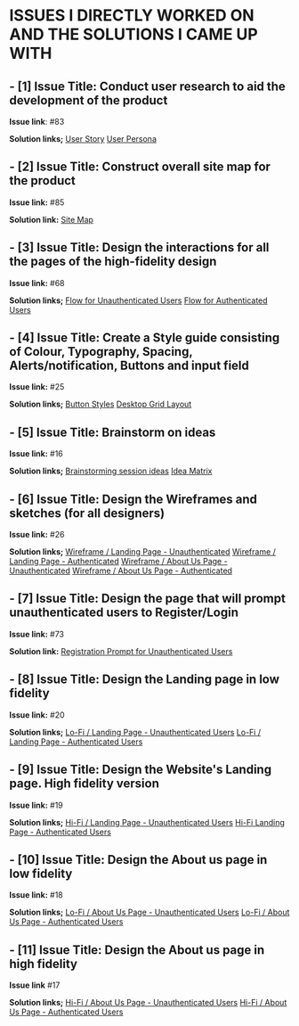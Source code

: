 # ISSUES I DIRECTLY WORKED ON AND THE SOLUTIONS I CAME UP WITH

## - [1] Issue Title: Conduct user research to aid the development of the product

**Issue link**: #83 

**Solution links;** 
[User Story](https://www.figma.com/file/VLaolzmNxT8lx7uBMsYVMz/Team-100_AnimaLib?node-id=2712%3A62896)
[User Persona](https://www.figma.com/file/VLaolzmNxT8lx7uBMsYVMz/Team-100_AnimaLib?node-id=2880%3A29147)


## - [2] Issue Title: Construct overall site map for the product

**Issue link:** #85 

**Solution link:** [Site Map](https://www.figma.com/file/VLaolzmNxT8lx7uBMsYVMz/Team-100_AnimaLib?node-id=2730%3A47580)


## - [3] Issue Title: Design the interactions for all the pages of the high-fidelity design

**Issue link:** #68 

**Solution links;**
[Flow for Unauthenticated Users](https://www.figma.com/proto/VLaolzmNxT8lx7uBMsYVMz/Team-100_AnimaLib?node-id=2712%3A29511&viewport=704%2C167%2C0.02&scaling=scale-down&starting-point-node-id=2712%3A88887&show-proto-sidebar=1)
[Flow for Authenticated Users](https://www.figma.com/proto/VLaolzmNxT8lx7uBMsYVMz/Team-100_AnimaLib?node-id=2712%3A29511&viewport=704%2C167%2C0.02&scaling=scale-down&starting-point-node-id=2712%3A87770&show-proto-sidebar=1)


## - [4] Issue Title: Create a Style guide consisting of Colour, Typography, Spacing, Alerts/notification, Buttons and input field

**Issue link:** #25 

**Solution links;** 
[Button Styles](https://www.figma.com/file/VLaolzmNxT8lx7uBMsYVMz/Team-100_AnimaLib?node-id=146%3A2364)
[Desktop Grid Layout](https://www.figma.com/file/VLaolzmNxT8lx7uBMsYVMz/Team-100_AnimaLib?node-id=3524%3A19408)


## - [5] Issue Title: Brainstorm on ideas

**Issue link:** #16 

**Solution links;**
[Brainstorming session ideas](https://www.figma.com/file/VLaolzmNxT8lx7uBMsYVMz/Team-100_AnimaLib?node-id=2880%3A27332)
[Idea Matrix](https://www.figma.com/file/VLaolzmNxT8lx7uBMsYVMz/Team-100_AnimaLib?node-id=2730%3A47674)


## - [6] Issue Title: Design the Wireframes and sketches (for all designers)

**Issue link:** #26 

**Solution links;**
[Wireframe / Landing Page - Unauthenticated](https://www.figma.com/file/VLaolzmNxT8lx7uBMsYVMz/Team-100_AnimaLib?node-id=2882%3A25466)
[Wireframe / Landing Page - Authenticated](https://www.figma.com/file/VLaolzmNxT8lx7uBMsYVMz/Team-100_AnimaLib?node-id=2882%3A25336)
[Wireframe / About Us Page - Unauthenticated](https://www.figma.com/file/VLaolzmNxT8lx7uBMsYVMz/Team-100_AnimaLib?node-id=2882%3A25597)
[Wireframe / About Us Page - Authenticated](https://www.figma.com/file/VLaolzmNxT8lx7uBMsYVMz/Team-100_AnimaLib?node-id=2882%3A25723)


## - [7] Issue Title: Design the page that will prompt unauthenticated users to Register/Login

**Issue link:** #73 

**Solution link:** [Registration Prompt for Unauthenticated Users](https://www.figma.com/file/VLaolzmNxT8lx7uBMsYVMz/Team-100_AnimaLib?node-id=2849%3A31210)


## - [8] Issue Title: Design the Landing page in low fidelity

**Issue link:** #20 

**Solution links;**
[Lo-Fi / Landing Page - Unauthenticated Users](https://www.figma.com/file/VLaolzmNxT8lx7uBMsYVMz/Team-100_AnimaLib?node-id=2882%3A17964)
[Lo-Fi / Landing Page - Authenticated Users](https://www.figma.com/file/VLaolzmNxT8lx7uBMsYVMz/Team-100_AnimaLib?node-id=2882%3A18188)


## - [9] Issue Title: Design the Website's Landing page. High fidelity version

**Issue link:** #19 

**Solution links;**
[Hi-Fi / Landing Page - Unauthenticated Users](https://www.figma.com/file/VLaolzmNxT8lx7uBMsYVMz/Team-100_AnimaLib?node-id=2712%3A88887)
[Hi-Fi Landing Page - Authenticated Users](https://www.figma.com/file/VLaolzmNxT8lx7uBMsYVMz/Team-100_AnimaLib?node-id=2712%3A87770)


## - [10] Issue Title: Design the About us page in low fidelity

**Issue link:** #18 

**Solution links;** 
[Lo-Fi / About Us Page - Unauthenticated Users](https://www.figma.com/file/VLaolzmNxT8lx7uBMsYVMz/Team-100_AnimaLib?node-id=2882%3A18424)
[Lo-Fi / About Us Page - Authenticated Users](https://www.figma.com/file/VLaolzmNxT8lx7uBMsYVMz/Team-100_AnimaLib?node-id=2882%3A18549)


## - [11] Issue Title: Design the About us page in high fidelity

**Issue link** #17 

**Solution links;**
[Hi-Fi / About Us Page - Unauthenticated Users](https://www.figma.com/file/VLaolzmNxT8lx7uBMsYVMz/Team-100_AnimaLib?node-id=2712%3A92752)
[Hi-Fi / About Us Page - Authenticated Users](https://www.figma.com/file/VLaolzmNxT8lx7uBMsYVMz/Team-100_AnimaLib?node-id=2882%3A18549)
